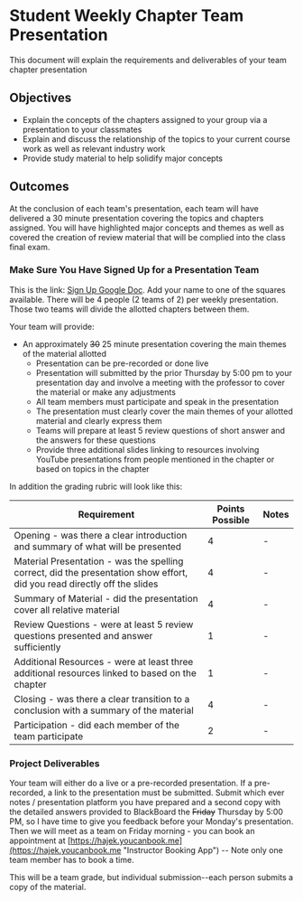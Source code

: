 # Student Weekly Chapter Team Presentation

This document will explain the requirements and deliverables of your team chapter presentation

## Objectives

* Explain the concepts of the chapters assigned to your group via a presentation to your classmates
* Explain and discuss the relationship of the topics to your current course work as well as relevant industry work
* Provide study material to help solidify major concepts

## Outcomes

At the conclusion of each team's presentation, each team will have delivered a 30 minute presentation covering the topics and chapters assigned.  You will have highlighted major concepts and themes as well as covered the creation of review material that will be complied into the class final exam.

### Make Sure You Have Signed Up for a Presentation Team

This is the link: [Sign Up Google Doc](https://docs.google.com/spreadsheets/d/1doWLgH_VBTXMgYV97oPLwrh71OaUK48anZHQ40-jcTs/edit?usp=sharing "Link to sign up for team presentation"). Add your name to one of the squares available. There will be 4 people (2 teams of 2) per weekly presentation.  Those two teams will divide the allotted chapters between them.

Your team will provide:

* An approximately ~~30~~ 25 minute presentation covering the main themes of the material allotted
  * Presentation can be pre-recorded or done live
  * Presentation will submitted by the prior Thursday by 5:00 pm to your presentation day and involve a meeting with the professor to cover the material or make any adjustments
  * All team members must participate and speak in the presentation
  * The presentation must clearly cover the main themes of your allotted material and clearly express them
  * Teams will prepare at least 5 review questions of short answer and the answers for these questions
  * Provide three additional slides linking to resources involving YouTube presentations from people mentioned in the chapter or based on topics in the chapter

In addition the grading rubric will look like this:

Requirement | Points Possible | Notes |
----------|------|------
Opening - was there a clear introduction and summary of what will be presented | 4 | -
Material Presentation - was the spelling correct, did the presentation show effort, did you read directly off the slides | 4 | -
Summary of Material - did the presentation cover all relative material | 4 | -
Review Questions - were at least 5 review questions presented and answer sufficiently | 1 | -
Additional Resources - were at least three additional resources linked to based on the chapter | 1 | -
Closing - was there a clear transition to a conclusion with a summary of the material | 4 | -
Participation - did each member of the team participate | 2 | -

### Project Deliverables

Your team will either do a live or a pre-recorded presentation.  If a pre-recorded, a link to the presentation must be submitted.  Submit which ever notes / presentation platform you have prepared and a second copy with the detailed answers provided to BlackBoard the ~~Friday~~ Thursday by 5:00 PM, so I have time to give you feedback before your Monday's presentation. Then we will meet as a team on Friday morning - you can book an appointment at [https://hajek.youcanbook.me](https://hajek.youcanbook.me "Instructor Booking App") -- Note only one team member has to book a time.

This will be a team grade, but individual submission--each person submits a copy of the material.

